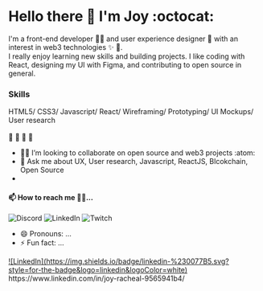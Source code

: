  # Hello there :wave: I'm Joy :octocat:



I'm a front-end developer :woman_technologist: and user experience designer :art: with an interest in web3 technologies :sparkles: :dizzy:.<br> I really enjoy learning new skills and building projects. I like coding with React, designing my UI with Figma, and contributing to open source in general.

### Skills
HTML5/ CSS3/ Javascript/ React/ Wireframing/ Prototyping/ UI Mockups/ User research <br> <br>
:toolbox: :toolbox: :toolbox: :toolbox:
- :dancing_women: I’m looking to collaborate on open source and web3 projects :atom:
- 💬 Ask me about UX, User research, Javascript, ReactJS, Blcokchain, Open Source 
- 
#### 📫 How to reach me :pushpin::confetti_ball:...
![Discord](https://img.shields.io/badge/%3CServer%3E-%237289DA.svg?style=for-the-badge&logo=discord&logoColor=white)
![LinkedIn](https://img.shields.io/badge/linkedin.com/in/joy-racheal-9565941b4/.svg?style=for-the-badge&logo=linkedin&logoColor=white)
![Twitch](https://img.shields.io/badge/Twitch-%239146FF.svg?style=for-the-badge&logo=Twitch&logoColor=white)
- 😄 Pronouns: ...
- ⚡ Fun fact: ...


 <a href="(https://www.linkedin.com/in/joy-racheal-9565941b4/)">
 ![LinkedIn](https://img.shields.io/badge/linkedin-%230077B5.svg?style=for-the-badge&logo=linkedin&logoColor=white)
  </a>
https://www.linkedin.com/in/joy-racheal-9565941b4/
